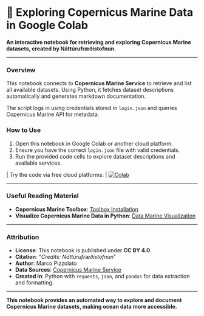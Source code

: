 # 🌊 Exploring Copernicus Marine Data in Google Colab

**An interactive notebook for retrieving and exploring Copernicus Marine datasets, created by Náttúrufræðistofnun.**

---

### Overview
This notebook connects to **Copernicus Marine Service** to retrieve and list all available datasets.
Using Python, it fetches dataset descriptions automatically and generates markdown documentation.

The script logs in using credentials stored in `login.json` and queries Copernicus Marine API for metadata.

### How to Use
1. Open this notebook in Google Colab or another cloud platform.
2. Ensure you have the correct `login.json` file with valid credentials.
3. Run the provided code cells to explore dataset descriptions and available services.

| Try the code via free cloud platforms: | [![Colab](https://colab.research.google.com/assets/colab-badge.svg)](https://colab.research.google.com/github/lmi/Copernicus/blob/master/Marine/Overview/ConnectMarine.ipynb)

---

### Useful Reading Material
- **Copernicus Marine Toolbox**: [Toolbox Installation](https://help.marine.copernicus.eu/en/articles/7970514-copernicus-marine-toolbox-installation)
- **Visualize Copernicus Marine Data in Python**: [Data Marine Visualization](https://help.marine.copernicus.eu/en/articles/4854800-how-to-open-and-visualize-copernicus-marine-data-using-python)

---

### Attribution
- **License**: This notebook is published under **CC BY 4.0**.
- **Citation**: "*Credits: Náttúrufræðistofnun*"
- **Author**: Marco Pizzolato
- **Data Sources**: [Copernicus Marine Service](https://marine.copernicus.eu/)
- **Created in**: Python with `requests`, `json`, and `pandas` for data extraction and formatting.

---

**This notebook provides an automated way to explore and document Copernicus Marine datasets, making ocean data more accessible.**